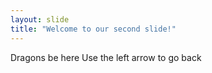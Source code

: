 ```yaml
---
layout: slide
title: "Welcome to our second slide!"
---
```

Dragons be here
Use the left arrow to go back
